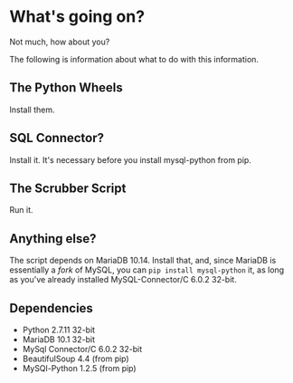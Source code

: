 What's going on?
================
Not much, how about you?


The following is information about what to do with this information.

## The Python Wheels
Install them.

## SQL Connector?
Install it. It's necessary before you install mysql-python from pip.

## The Scrubber Script
Run it.

## Anything else?
The script depends on MariaDB 10.14. Install that, and, since MariaDB is essentially a *fork* of MySQL, you can 
`pip install mysql-python` it, as long as you've already installed MySQL-Connector/C 6.0.2 32-bit.

## Dependencies

- Python             2.7.11  32-bit
- MariaDB            10.1    32-bit
- MySql Connector/C  6.0.2   32-bit
- BeautifulSoup      4.4     (from pip)
- MySQl-Python       1.2.5   (from pip)